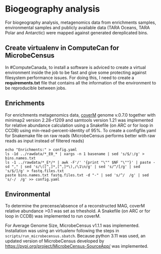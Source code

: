 # Biogeography analysis

For biogeography analysis, metagenomics data from enrichments samples, environmental samples and 
publicly available data (TARA Oceans, TARA Polar and Antarctic) were mapped against generated dereplicated
bins.

## Create virtualenv in ComputeCan for MicrobeCensus
In #ComputeCanada, to install a software is adviced to create a virtual environment inside the job to be fast and give some protecting against filesystem performance issues. For doing this, I need to create a **requirements.txt** file that contains all the information of the environment to be reproducible between jobs.


## Enrichments
For enrichments metagenomics data, [coverM](https://github.com/wwood/CoverM) genome v.0.7.0 together with minimap2 version 2.28-r1209 and samtools version 1.21 was implemented for relative abundance calculation using a Snakefile (on ARC or for loop in CCDB) using min-read-percent-identity of 95%. To create a configfile.yaml for Snakemake file on raw reads (MicrobeCensus performs better with raw reads as input instead of filtered reads)

```
echo "Enrichments:" > config.yaml
ls -1d ../rawdata/*_E0_* | xargs -n 1 basename | sed 's/$/:/g' > bins.names.txt
ls -1 ../rawdata/*_E*/* | awk -F'/' '{print "\"" $NF "\""}' | paste -sd "," | sed 's/\([^,]*,[^,]*\),/\1\n/g' | sed 's/^/[/g' | sed 's/$/]/g' > fastq.files.txt
paste bins.names.txt fastq.files.txt -d "-" | sed 's/^/  /g' | sed 's/-/  /g' >> config.yaml
```


## Environmental
To determine the precense/absence of a reconstructed MAG, coverM relative abundance >0.1 was set as trheshold. A Snakefile (on ARC or for loop in CCDB) was implemented to run coverM.

For Average Genome Size, MicrobeCensus v1.1.1 was implemented. Installation was using an virtualenv following the steps in ```scripts/run_microbecensus.sbatch```. Because python 3.11 was used, an updated version of MicrobeCensus developed by https://pypi.org/project/MicrobeCensus-SourceApp/ was implemented.
